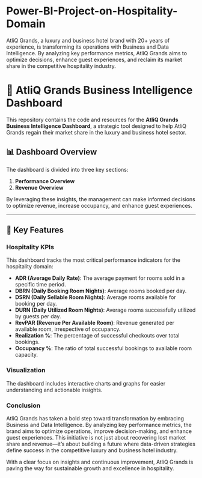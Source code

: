 # Power-BI-Project-on-Hospitality-Domain
AtliQ Grands, a luxury and business hotel brand with 20+ years of experience, is transforming its operations with Business and Data Intelligence. By analyzing key performance metrics, AtliQ Grands aims to optimize decisions, enhance guest experiences, and reclaim its market share in the competitive hospitality industry.

# 🏨 AtliQ Grands Business Intelligence Dashboard  

This repository contains the code and resources for the **AtliQ Grands Business Intelligence Dashboard**, a strategic tool designed to help AtliQ Grands regain their market share in the luxury and business hotel sector.  

## 📊 Dashboard Overview  

The dashboard is divided into three key sections:  
1. **Performance Overview**  
2. **Revenue Overview**  
  

By leveraging these insights, the management can make informed decisions to optimize revenue, increase occupancy, and enhance guest experiences.  

---

## 🚀 Key Features  

### **Hospitality KPIs**  
This dashboard tracks the most critical performance indicators for the hospitality domain:  

- **ADR (Average Daily Rate)**: The average payment for rooms sold in a specific time period.  
- **DBRN (Daily Booking Room Nights)**: Average rooms booked per day.  
- **DSRN (Daily Sellable Room Nights)**: Average rooms available for booking per day.  
- **DURN (Daily Utilized Room Nights)**: Average rooms successfully utilized by guests per day.  
- **RevPAR (Revenue Per Available Room)**: Revenue generated per available room, irrespective of occupancy.  
- **Realization %**: The percentage of successful checkouts over total bookings.  
- **Occupancy %**: The ratio of total successful bookings to available room capacity.  

### **Visualization**  
The dashboard includes interactive charts and graphs for easier understanding and actionable insights. 

### **Conclusion**

AtliQ Grands has taken a bold step toward transformation by embracing Business and Data Intelligence. By analyzing key performance metrics, the brand aims to optimize operations, improve decision-making, and enhance guest experiences. This initiative is not just about recovering lost market share and revenue—it’s about building a future where data-driven strategies define success in the competitive luxury and business hotel industry.

With a clear focus on insights and continuous improvement, AtliQ Grands is paving the way for sustainable growth and excellence in hospitality.

  

